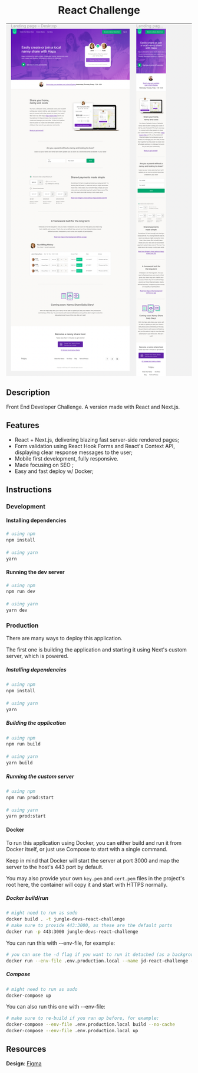 <h1 align="center"> React Challenge </h1>

<div align="center">

  
  ![Website preview](/.github/webSite.png)

</div>

## Description

Front End Developer Challenge. A version made with React and Next.js.
## Features

  - React + Next.js, delivering blazing fast server-side rendered pages;
  - Form validation using React Hook Forms and React's Context API, displaying clear response messages to the user;
  - Mobile first development, fully responsive.
  - Made focusing on SEO ;
  - Easy and fast deploy w/ Docker;

##  Instructions

### Development

#### Installing dependencies

```sh
# using npm
npm install

# using yarn
yarn
```
#### Running the dev server

```sh
# using npm
npm run dev

# using yarn
yarn dev
```

### Production

There are many ways to deploy this application.

The first one is building the application and starting it using Next's custom server, which is powered.

##### Installing dependencies


```sh
# using npm
npm install

# using yarn
yarn
```

##### Building the application

```sh
# using npm
npm run build

# using yarn
yarn build
```

##### Running the custom server

```sh
# using npm
npm run prod:start

# using yarn
yarn prod:start
```

#### Docker

To run this application using Docker, you can either build and run it from Docker itself, or just use Compose to start with a single command.

Keep in mind that Docker will start the server at port 3000 and map the server to the host's 443 port by default.

You may also provide your own ```key.pem``` and ```cert.pem``` files in the project's root here, the container will copy it and start with HTTPS normally.

##### Docker build/run

```sh
# might need to run as sudo
docker build . -t jungle-devs-react-challenge
# make sure to provide 443:3000, as these are the default ports
docker run -p 443:3000 jungle-devs-react-challenge
```

You can run this with --env-file, for example:

```sh
# you can use the -d flag if you want to run it detached (as a background process)
docker run --env-file .env.production.local --name jd-react-challenge -p HOST_PORT:SERVER_PORT jungle-devs-react-challenge
```

##### Compose

```sh
# might need to run as sudo
docker-compose up
```

You can also run this one with --env-file:

```sh
# make sure to re-build if you ran up before, for example:
docker-compose --env-file .env.production.local build --no-cache
docker-compose --env-file .env.production.local up
```

## Resources

**Design**: [Figma](https://www.figma.com/file/iBxoiuoSXy3SiOAnwXo2Np/Frontend-%E2%80%93-Challenge-1)
